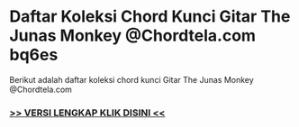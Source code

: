 
 # Daftar Koleksi Chord  Kunci Gitar The Junas Monkey @Chordtela.com bq6es


Berikut adalah daftar koleksi chord  kunci Gitar The Junas Monkey @Chordtela.com

###  <a href="https://shortlighzx.web.app?sq=Daftar Koleksi Chord  Kunci Gitar The Junas Monkey @Chordtela.com"> >> VERSI LENGKAP KLIK DISINI << </a>
